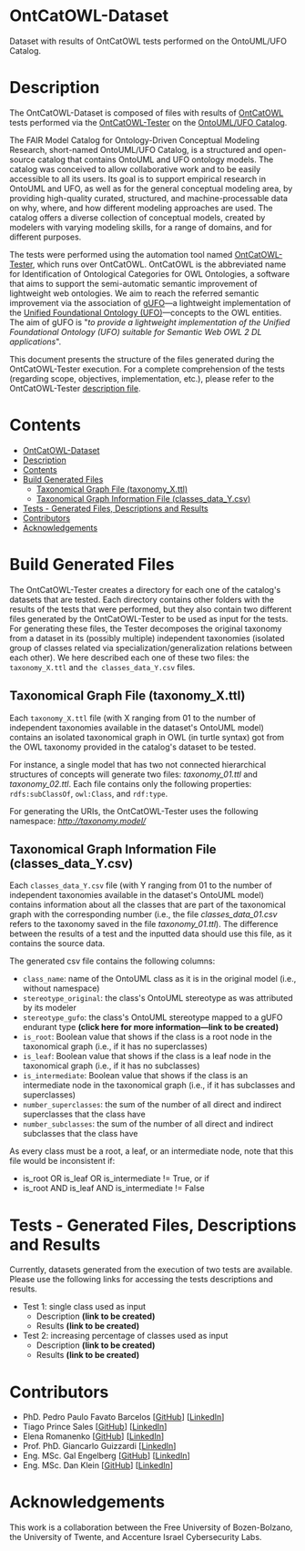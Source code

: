 # OntCatOWL-Dataset

Dataset with results of OntCatOWL tests performed on the OntoUML/UFO Catalog.

# Description

The OntCatOWL-Dataset is composed of files with results of [OntCatOWL](https://github.com/unibz-core/OntCatOWL) tests performed via the [OntCatOWL-Tester](https://github.com/unibz-core/OntCatOWL-Tester) on the [OntoUML/UFO Catalog](https://github.com/unibz-core/OntCatOWL).

The FAIR Model Catalog for Ontology-Driven Conceptual Modeling Research, short-named OntoUML/UFO Catalog, is a structured and open-source catalog that contains OntoUML and UFO ontology models. The catalog was conceived to allow collaborative work and to be easily accessible to all its users. Its goal is to support empirical research in OntoUML and UFO, as well as for the general conceptual modeling area, by providing high-quality curated, structured, and machine-processable data on why, where, and how different modeling approaches are used. The catalog offers a diverse collection of conceptual models, created by modelers with varying modeling skills, for a range of domains, and for different purposes.

The tests were performed using the automation tool named [OntCatOWL-Tester](https://github.com/unibz-core/OntCatOWL-Tester), which runs over OntCatOWL. OntCatOWL is the abbreviated name for Identification of Ontological Categories for OWL Ontologies, a software that aims to support the semi-automatic semantic improvement of lightweight web ontologies. We aim to reach the referred semantic improvement via the association of [gUFO](https://nemo-ufes.github.io/gufo/)—a lightweight implementation of the [Unified Foundational Ontology (UFO)](https://nemo.inf.ufes.br/wp-content/uploads/ufo_unified_foundational_ontology_2021.pdf)—concepts to the OWL entities. The aim of gUFO is "_to provide a lightweight implementation of the Unified Foundational Ontology (UFO) suitable for Semantic Web OWL 2 DL applications_".

This document presents the structure of the files generated during the OntCatOWL-Tester execution. For a complete comprehension of the tests (regarding scope, objectives, implementation, etc.), please refer to the OntCatOWL-Tester [description file](https://github.com/unibz-core/OntCatOWL-Tester#readme).

# Contents

- [OntCatOWL-Dataset](#ontcatowl-dataset)
- [Description](#description)
- [Contents](#contents)
- [Build Generated Files](#build-generated-files)
  - [Taxonomical Graph File (taxonomy\_X.ttl)](#taxonomical-graph-file-taxonomy_xttl)
  - [Taxonomical Graph Information File (classes\_data\_Y.csv)](#taxonomical-graph-information-file-classes_data_ycsv)
- [Tests - Generated Files, Descriptions and Results](#tests---generated-files-descriptions-and-results)
- [Contributors](#contributors)
- [Acknowledgements](#acknowledgements)

# Build Generated Files

The OntCatOWL-Tester creates a directory for each one of the catalog's datasets that are tested. Each directory contains other folders with the results of the tests that were performed, but they also contain two different files generated by the OntCatOWL-Tester to be used as input for the tests. For generating these files, the Tester decomposes the original taxonomy from a dataset in its (possibly multiple) independent taxonomies (isolated group of classes related via specialization/generalization relations between each other). We here described each one of these two files: the `taxonomy_X.ttl` and `the classes_data_Y.csv` files.

## Taxonomical Graph File (taxonomy\_X.ttl)

Each `taxonomy_X.ttl` file (with X ranging from 01 to the number of independent taxonomies available in the dataset's OntoUML model) contains an isolated taxonomical graph in OWL (in turtle syntax) got from the OWL taxonomy provided in the catalog's dataset to be tested.

For instance, a single model that has two not connected hierarchical structures of concepts will generate two files: _taxonomy\_01.ttl_ and _taxonomy\_02.ttl_. Each file contains only the following properties: `rdfs:subClassOf`, `owl:Class`, and `rdf:type`.

For generating the URIs, the OntCatOWL-Tester uses the following namespace: *http://taxonomy.model/*

## Taxonomical Graph Information File (classes\_data\_Y.csv)

Each `classes_data_Y.csv` file (with Y ranging from 01 to the number of independent taxonomies available in the dataset's OntoUML model) contains information about all the classes that are part of the taxonomical graph with the corresponding number (i.e., the file _classes\_data\_01.csv_ refers to the taxonomy saved in the file _taxonomy\_01.ttl_). The difference between the results of a test and the inputted data should use this file, as it contains the source data.

The generated csv file contains the following columns:

- `class_name`: name of the OntoUML class as it is in the original model (i.e., without namespace)
- `stereotype_original`: the class's OntoUML stereotype as was attributed by its modeler
- `stereotype_gufo`: the class's OntoUML stereotype mapped to a gUFO endurant type **(click here for more information—link to be created)**
- `is_root`: Boolean value that shows if the class is a root node in the taxonomical graph (i.e., if it has no superclasses)
- `is_leaf`: Boolean value that shows if the class is a leaf node in the taxonomical graph (i.e., if it has no subclasses)
- `is_intermediate`: Boolean value that shows if the class is an intermediate node in the taxonomical graph (i.e., if it has subclasses and superclasses)
- `number_superclasses`: the sum of the number of all direct and indirect superclasses that the class have
- `number_subclasses`: the sum of the number of all direct and indirect subclasses that the class have

As every class must be a root, a leaf, or an intermediate node, note that this file would be inconsistent if:

- is\_root OR is\_leaf OR is\_intermediate != True, or if
- is\_root AND is\_leaf AND is\_intermediate != False

# Tests - Generated Files, Descriptions and Results

Currently, datasets generated from the execution of two tests are available. Please use the following links for accessing the tests descriptions and results.

- Test 1: single class used as input
  - Description **(link to be created)**
  - Results **(link to be created)**
- Test 2: increasing percentage of classes used as input
  - Description **(link to be created)**
  - Results **(link to be created)**

# Contributors

- PhD. Pedro Paulo Favato Barcelos [[GitHub](https://github.com/pedropaulofb)] [[LinkedIn](https://www.linkedin.com/in/pedropaulofavatobarcelos/)]
- Tiago Prince Sales [[GitHub](https://github.com/tgoprince)] [[LinkedIn](https://www.linkedin.com/in/tiagosales/)]
- Elena Romanenko [[GitHub](https://github.com/mozzherina)] [[LinkedIn](https://www.linkedin.com/in/mozzherina/)]
- Prof. PhD. Giancarlo Guizzardi [[LinkedIn](https://www.linkedin.com/in/giancarloguizzardibb51aa75/)]
- Eng. MSc. Gal Engelberg [[GitHub](https://github.com/GalEngelberg)] [[LinkedIn](https://www.linkedin.com/in/galengelberg/)]
- Eng. MSc. Dan Klein [[GitHub](https://github.com/danklein10)] [[LinkedIn](https://www.linkedin.com/in/~danklein/)]

# Acknowledgements

This work is a collaboration between the Free University of Bozen-Bolzano, the University of Twente, and Accenture Israel Cybersecurity Labs.